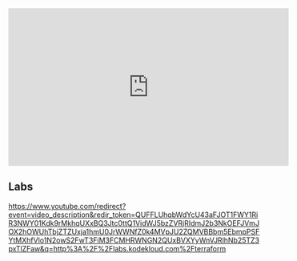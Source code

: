 <iframe width="560" height="315" src="https://www.youtube.com/embed/YcJ9IeukJL8" title="YouTube video player" frameborder="0" allow="accelerometer; autoplay; clipboard-write; encrypted-media; gyroscope; picture-in-picture" allowfullscreen></iframe>

## Labs

https://www.youtube.com/redirect?event=video_description&redir_token=QUFFLUhqbWdYcU43aFJOT1FWY1RiR3NWY01Kdk9rMkhqUXxBQ3Jtc0ttQ1VidWJ5bzZVRjRIdmJ2b3NkOEFJVmJOX2hOWUhTbjZTZUxja1hmU0JrWWNfZ0k4MVpJU2ZQMVBBbm5EbmpPSFYtMXhfVlo1N2owS2FwT3FiM3FCMHRWNGN2QUxBVXYyWnVJRlhNb25TZ3pxTlZFaw&q=http%3A%2F%2Flabs.kodekloud.com%2Fterraform

